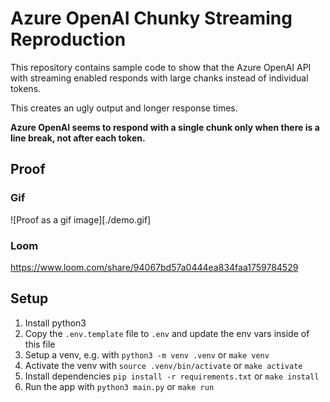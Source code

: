 # Azure OpenAI Chunky Streaming Reproduction

This repository contains sample code to show that the Azure OpenAI API with streaming enabled responds with large chanks instead of individual tokens.

This creates an ugly output and longer response times.

**Azure OpenAI seems to respond with a single chunk only when there is a line break, not after each token.**

## Proof

### Gif

![Proof as a gif image][./demo.gif]

### Loom

https://www.loom.com/share/94067bd57a0444ea834faa1759784529

## Setup

1. Install python3
2. Copy the `.env.template` file to `.env` and update the env vars inside of this file
3. Setup a venv, e.g. with `python3 -m venv .venv` or `make venv`
4. Activate the venv with `source .venv/bin/activate` or `make activate`
5. Install dependencies `pip install -r requirements.txt` or `make install`
6. Run the app with `python3 main.py` or `make run`

